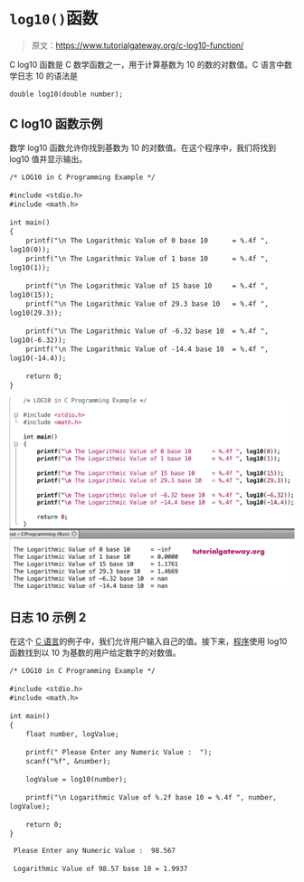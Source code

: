 # `log10()`函数

> 原文：<https://www.tutorialgateway.org/c-log10-function/>

C log10 函数是 C 数学函数之一，用于计算基数为 10 的数的对数值。C 语言中数学日志 10 的语法是

```
double log10(double number);
```

## C log10 函数示例

数学 log10 函数允许你找到基数为 10 的对数值。在这个程序中，我们将找到 log10 值并显示输出。

```
/* LOG10 in C Programming Example */

#include <stdio.h>
#include <math.h> 

int main()
{
    printf("\n The Logarithmic Value of 0 base 10      = %.4f ", log10(0));
    printf("\n The Logarithmic Value of 1 base 10      = %.4f ", log10(1));

    printf("\n The Logarithmic Value of 15 base 10     = %.4f ", log10(15));
    printf("\n The Logarithmic Value of 29.3 base 10   = %.4f ", log10(29.3));

    printf("\n The Logarithmic Value of -6.32 base 10  = %.4f ", log10(-6.32));  
    printf("\n The Logarithmic Value of -14.4 base 10  = %.4f ", log10(-14.4));

    return 0;
}
```

![C log10 Function 1](img/768824a189c93cc45b0223ca6d3b6e95.png)

## 日志 10 示例 2

在这个 [C 语言](https://www.tutorialgateway.org/c-programming/)的例子中，我们允许用户输入自己的值。接下来，[程序](https://www.tutorialgateway.org/c-programming-examples/)使用 log10 函数找到以 10 为基数的用户给定数字的对数值。

```
/* LOG10 in C Programming Example */

#include <stdio.h>
#include <math.h>

int main()
{
    float number, logValue;

    printf(" Please Enter any Numeric Value :  ");
    scanf("%f", &number);

    logValue = log10(number);

    printf("\n Logarithmic Value of %.2f base 10 = %.4f ", number, logValue);

    return 0;
}
```

```
 Please Enter any Numeric Value :  98.567

 Logarithmic Value of 98.57 base 10 = 1.9937
```